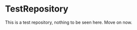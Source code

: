 TestRepository
==============

This is a test repository, nothing to be seen here. Move on now.  
 
 
   
   
   
       
                    
          
               
             
          
       
        
       
    
     
    
  
  
 
 
 
